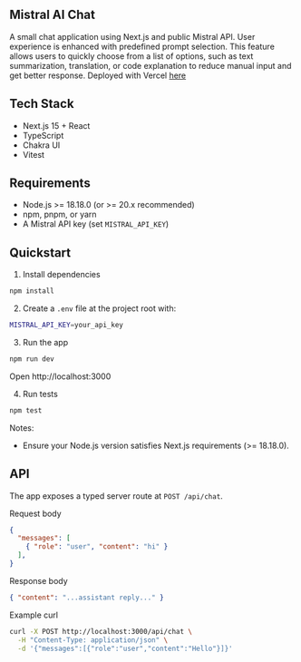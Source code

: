 ## Mistral AI Chat

A small chat application using Next.js and public Mistral API.
User experience is enhanced with predefined prompt selection. This feature allows users to quickly choose from a list of options, such as text summarization, translation, or code explanation to reduce manual input and get better response.
Deployed with Vercel [here](https://chat-app-dun-phi.vercel.app/)

## Tech Stack
- Next.js 15 + React
- TypeScript
- Chakra UI
- Vitest

## Requirements
- Node.js >= 18.18.0 (or >= 20.x recommended)
- npm, pnpm, or yarn
- A Mistral API key (set `MISTRAL_API_KEY`)

## Quickstart
1) Install dependencies
```bash
npm install
```

2) Create a `.env` file at the project root with:
```bash
MISTRAL_API_KEY=your_api_key
```

3) Run the app
```bash
npm run dev
```
Open http://localhost:3000

4) Run tests
```bash
npm test
```

Notes:
- Ensure your Node.js version satisfies Next.js requirements (>= 18.18.0).

## API
The app exposes a typed server route at `POST /api/chat`.

Request body
```json
{
  "messages": [
    { "role": "user", "content": "hi" }
  ],
}
```

Response body
```json
{ "content": "...assistant reply..." }
```

Example curl
```bash
curl -X POST http://localhost:3000/api/chat \
  -H "Content-Type: application/json" \
  -d '{"messages":[{"role":"user","content":"Hello"}]}'
```

